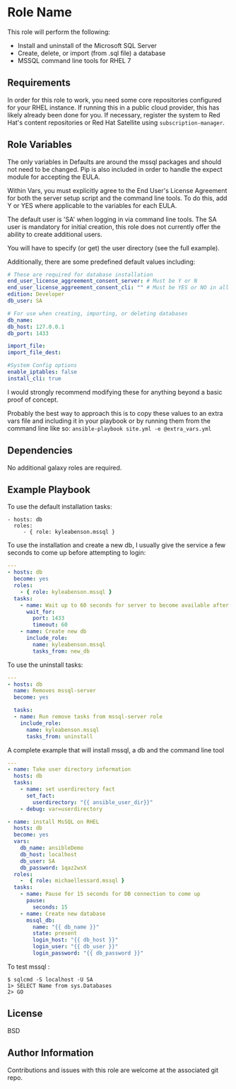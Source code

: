 Role Name
=========

This role will perform the following:
- Install and uninstall of the Microsoft SQL Server
- Create, delete, or import (from .sql file) a database
- MSSQL command line tools for RHEL 7

Requirements
------------

In order for this role to work, you need some core repositories configured for your RHEL instance. If running this in a public cloud provider, this has likely already been done for you. If necessary, register the system to Red Hat's content repositories or Red Hat Satellite using `subscription-manager`.


Role Variables
--------------

The only variables in Defaults are around the mssql packages and should not need to be changed. Pip is also included in order to handle the expect module for accepting the EULA.

Within Vars, you must explicitly agree to the End User's License Agreement for both the server setup script and the command line tools. To do this, add Y or YES where applicable to the variables for each EULA.

The default user is 'SA' when logging in via command line tools. The SA user is mandatory for initial creation, this role does not currently offer the ability to create additional users.

You will have to specify (or get) the user directory (see the full example). 

Additionally, there are some predefined default values including:
```yaml
# These are required for database installation
end_user_license_aggreement_consent_server: # Must be Y or N
end_user_license_aggreement_consent_cli: "" # Must be YES or NO in all caps within quotes
edition: Developer
db_user: SA

# For use when creating, importing, or deleting databases
db_name:
db_host: 127.0.0.1
db_port: 1433

import_file:
import_file_dest:

#System Config options
enable_iptables: false
install_cli: true

```
I would strongly recommend modifying these for anything beyond a basic proof of concept.

Probably the best way to approach this is to copy these values to an extra vars file and including it in your playbook or by running them from the command line like so:
`ansible-playbook site.yml -e @extra_vars.yml`

Dependencies
------------

No additional galaxy roles are required.

Example Playbook
----------------

To use the default installation tasks:

    - hosts: db
      roles:
         - { role: kyleabenson.mssql }

To use the installation and create a new db, I usually give the service a few seconds to come up before attempting to login:
```yaml
---
- hosts: db
  become: yes
  roles:
    - { role: kyleabenson.mssql }
  tasks:
    - name: Wait up to 60 seconds for server to become available after creation
      wait_for:
        port: 1433
        timeout: 60
    - name: Create new db
      include_role:
        name: kyleabenson.mssql
        tasks_from: new_db
```

To use the uninstall tasks:
```yaml
---
- hosts: db
  name: Removes mssql-server
  become: yes

  tasks:
  - name: Run remove tasks from mssql-server role
    include_role:
      name: kyleabenson.mssql
      tasks_from: uninstall
```

A complete example that will install mssql, a db and the command line tool 
```yaml
---
- name: Take user directory information
  hosts: db
  tasks:
    - name: set userdirectory fact
      set_fact:
        userdirectory: "{{ ansible_user_dir}}"
    - debug: var=userdirectory

- name: install MsSQL on RHEL
  hosts: db
  become: yes
  vars:
    db_name: ansibleDemo
    db_host: localhost
    db_user: SA
    db_password: 1qaz2wsX
  roles:
    -  { role: michaellessard.mssql }
  tasks:
    - name: Pause for 15 seconds for DB connection to come up
      pause:
        seconds: 15
    - name: Create new database
      mssql_db:
        name: "{{ db_name }}"
        state: present
        login_host: "{{ db_host }}"
        login_user: "{{ db_user }}"
        login_password: "{{ db_password }}"

```

To test mssql : 

```
$ sqlcmd -S localhost -U SA
1> SELECT Name from sys.Databases
2> GO 
```



License
-------

BSD

Author Information
------------------

Contributions and issues with this role are welcome at the associated git repo.
